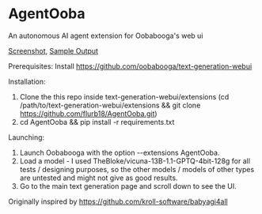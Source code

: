 # AgentOoba
An autonomous AI agent extension for Oobabooga's web ui

[Screenshot](https://imgur.com/a/uapv6jd), [Sample Output](https://pastebin.com/Mp5JHEUq)

Prerequisites:
Install https://github.com/oobabooga/text-generation-webui

Installation:
1. Clone the this repo inside text-generation-webui/extensions (cd /path/to/text-generation-webui/extensions && git clone https://github.com/flurb18/AgentOoba.git)
2. cd AgentOoba && pip install -r requirements.txt

Launching:
1. Launch Oobabooga with the option --extensions AgentOoba.
2. Load a model - I used TheBloke/vicuna-13B-1.1-GPTQ-4bit-128g for all tests / designing purposes, so the other models / models of other types are untested and might not give as good results.
3. Go to the main text generation page and scroll down to see the UI.

Originally inspired by https://github.com/kroll-software/babyagi4all